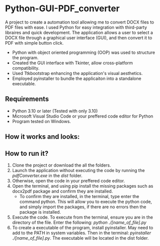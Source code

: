 # Python-GUI-PDF_converter

A project to create a automation tool allowing me to convert DOCX files to PDF files with ease. I used Python for easy integration with third-party libraires and quick development. The application allows a user to select a DOCX file through a graphical user interface (GUI), and then convert it to PDF with simple button click.

- Python with object oriented programming (OOP) was used to structure the program.
- Created the GUI interface with Tkinter, allow cross-platform compatibility.
- Used Ttkbootstrap enhancing the application's visual aesthetics.
- Employed pyinstaller to bundle the applicaiton into a standalone executable.

## Requirements

- Python 3.10 or later (Tested with only 3.10)
- Microsoft Visual Studio Code or your preffered code editor for Python
- Program tested on Windows.

## How it works and looks:

## How to run it?

1. Clone the project or download the all the folders.
2. Launch the application without executing the code by running the _pdfConverter.exe_ in the _dist_ folder.
3. Otherwise, open the code in your preffered code editor.
4. Open the terminal, and using pip install the missing packages such as docx2pdf package and confirm they are installed.
   - To confirm they are installed, in the terminal, type enter the command python. This will allow you to execute the python code, and simply import the packages, if there are no errors then the package is installed.
5. Execute the code. To execute from the terminal, ensure you are in the directory of the file. Enter the following: _python ./[name_of_file].py_
6. To create a executable of the program, install pyinstaller. May need to add to the PATH in system variables. Then in the terminal: _pyinstaller ./[name_of_file].py_. The executable will be located in the dist folder.
